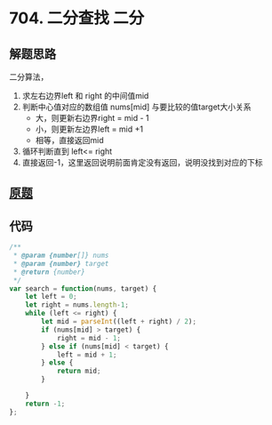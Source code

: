 # 704. 二分查找  二分
## 解题思路
二分算法，
1. 求左右边界left 和 right 的中间值mid
2. 判断中心值对应的数组值 nums[mid] 与要比较的值target大小关系
    - 大，则更新右边界right = mid - 1
    - 小，则更新左边界left = mid +1
    - 相等，直接返回mid
3. 循环判断直到 left<= right
4. 直接返回-1，这里返回说明前面肯定没有返回，说明没找到对应的下标

## [原题](https://leetcode-cn.com/problems/binary-search/)

## 代码

```javascript
/**
 * @param {number[]} nums
 * @param {number} target
 * @return {number}
 */
var search = function(nums, target) {
    let left = 0;
    let right = nums.length-1;
    while (left <= right) {
        let mid = parseInt((left + right) / 2);
        if (nums[mid] > target) {
            right = mid - 1;
        } else if (nums[mid] < target) {
            left = mid + 1;
        } else {
            return mid;
        }

    }
    return -1;
};

```